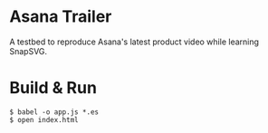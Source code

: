 # Asana Trailer

A testbed to reproduce Asana's latest product video while learning SnapSVG.


# Build & Run

    $ babel -o app.js *.es
    $ open index.html
